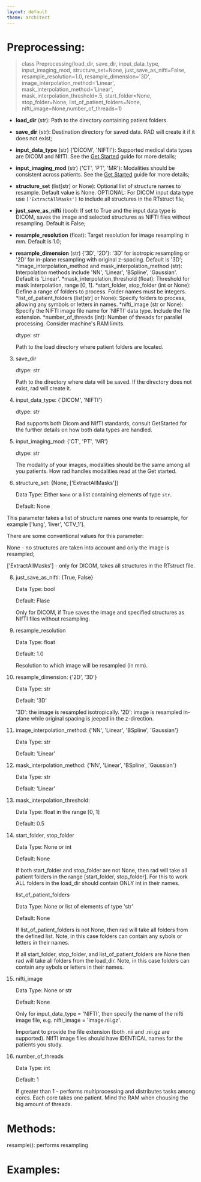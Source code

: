 ```yaml
---
layout: default
theme: architect
---
```



# Preprocessing:

> class Preprocessing(load_dir, save_dir, input_data_type, input_imaging_mod, structure_set=None,
                 just_save_as_nifti=False, resample_resolution=1.0, resample_dimension='3D',
                 image_interpolation_method='Linear',
                 mask_interpolation_method='Linear', mask_interpolation_threshold=.5,
                 start_folder=None, stop_folder=None, list_of_patient_folders=None,
                 nifti_image=None,number_of_threads=1)

* **load_dir** (str): Path to the directory containing patient folders.
* **save_dir** (str): Destination directory for saved data. RAD will create it if it does not exist;
* **input_data_type** (str) {'DICOM', 'NIFTI'}: Supported medical data types are DICOM and NIfTI. See the [Get Started](get_started.md) guide for more details;
* **input_imaging_mod** (str) {'CT', 'PT', 'MR'}: Modalities should be consistent across patients. See the [Get Started](get_started.md) guide for more details;
* **structure_set** (list[str] or None): Optional list of structure names to resample. Default value is None. OPTIONAL: For DICOM input data type use `['ExtractAllMasks']` to include all structures in the RTstruct file;
* **just_save_as_nifti** (bool): If set to True and the input data type is DICOM, saves the image and selected structures as NIFTI files without resampling. Default is False;
* **resample_resolution** (float): Target resolution for image resampling in mm. Default is 1.0;
* **resample_dimension** (str) {'3D', '2D'}: '3D' for isotropic resampling or '2D' for in-plane resampling with original z-spacing. Default is '3D';
*image_interpolation_method and mask_interpolation_method (str): Interpolation methods include 'NN', 'Linear', 'BSpline', 'Gaussian'. Default is 'Linear'.
*mask_interpolation_threshold (float): Threshold for mask interpolation, range [0, 1].
*start_folder, stop_folder (int or None): Define a range of folders to process. Folder names must be integers.
*list_of_patient_folders (list[str] or None): Specify folders to process, allowing any symbols or letters in names.
*nifti_image (str or None): Specify the NIFTI image file name for 'NIFTI' data type. Include the file extension.
*number_of_threads (int): Number of threads for parallel processing. Consider machine's RAM limits.



   dtype: str
   

   Path to the load directory where patient folders are located.

3) save_dir

   dtype: str

   Path to the directory where data will be saved. If the directory does not exist, rad will create it.

4) input_data_type: {'DICOM', 'NIFTI'}

   dtype: str

   Rad supports both Dicom and NIfTI standards, consult GetStarted for the further details on how both data types are handled.

5) input_imaging_mod: {'CT', 'PT', 'MR'}

   dtype: str

   The modality of your images, modalities should be the same among all you patients. How rad handles modalities read at the Get started.

7) structure_set: {None, ['ExtractAllMasks']}

   Data Type: Either `None` or a list containing elements of type `str`.

   Default: None

  This parameter takes a list of structure names one wants to resample, for example ['lung', 'liver', 'CTV_1'].

  There are some conventional values for this parameter:

  None - no structures are taken into account and only the image is resampled;

  ['ExtractAllMasks'] - only for DICOM, takes all structures in the RTstruct file.

8) just_save_as_nifti: {True, False}

   Data Type: bool

   Default: Flase

   Only for DICOM, if True saves the image and specified structures as NIfTI files without resampling.

9) resample_resolution

   Data Type: float

   Default: 1.0

   Resolution to which image will be resampled (in mm).

10) resample_dimension: {'2D', '3D'}

    Data Type: str

    Default: '3D'

    '3D': the image is resampled isotropically.
    '2D': image is resampled in-plane while original spacing is jeeped in the z-direction.
    
11) image_interpolation_method: {'NN', 'Linear', 'BSpline', 'Gaussian'}

    Data Type: str

    Default: 'Linear'


12) mask_interpolation_method: {'NN', 'Linear', 'BSpline', 'Gaussian'}

    Data Type: str

    Default: 'Linear'

13) mask_interpolation_threshold:

    Data Type: float in the range [0, 1]

    Default: 0.5
    
14) start_folder, stop_folder

    Data Type: None or int

    Default: None
  
    If both start_folder and stop_folder are not None, then rad will take all patient folders in the range [start_folder, stop_folder]. For this to work ALL folders in the load_dir should contain ONLY int in their names.

    list_of_patient_folders

    Data Type: None or list of elements of type 'str'

    Default: None

    If list_of_patient_folders is not None, then rad will take all folders from the defined list. Note, in this case folders can contain any sybols or letters in their names.

    If all start_folder, stop_folder, and list_of_patient_folders are None then rad will take all folders from the load_dir. Note, in this case folders can contain any sybols or letters in their names.

15) nifti_image

    Data Type: None or str

    Default: None

    Only for input_data_type = 'NIFTI', then specify the name of the nifti image file, e.g. nifti_image = 'image.nii.gz'.

    Important to provide the file extension (both .nii and .nii.gz are supported). NIfTI image files should have IDENTICAL names for the patients you study.

16) number_of_threads

    Data Type: int

    Default: 1

    If greater than 1 - performs multiprocessing and distributes tasks among cores. Each core takes one patient. Mind the RAM when chousing the big amount of threads.


# Methods:

resample(): performs resampling


# Examples:
